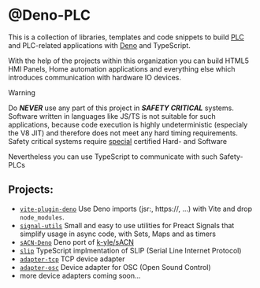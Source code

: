 # @Deno-PLC

This is a collection of libraries, templates and code snippets to build [PLC](https://en.wikipedia.org/wiki/Programmable_logic_controller) and PLC-related applications with [Deno](https://deno.com/) and TypeScript.

With the help of the projects within this organization you can build HTML5 HMI Panels, Home automation applications and everything else which introduces communication with hardware IO devices.

> [!WARNING]
> Do ***NEVER*** use any part of this project in ***SAFETY CRITICAL*** systems. 
> Software written in languages like JS/TS is not suitable for such applications, because code execution is highly undeterministic (especialy the V8 JIT) and therefore does not meet any hard timing requirements.
> Safety critical systems require [special](https://en.wikipedia.org/wiki/Programmable_logic_controller#Safety_PLCs) certified Hard- and Software
> 
> Nevertheless you can use TypeScript to communicate with such Safety-PLCs

## Projects:

* [`vite-plugin-deno`](https://jsr.io/@deno-plc/vite-plugin-deno) Use Deno imports (jsr:, https://, ...) with Vite and drop `node_modules`.
* [`signal-utils`](https://jsr.io/@deno-plc/signal-utils) Small and easy to use utilities for Preact Signals that simplify usage in async code, with Sets, Maps and as timers
* [`sACN-Deno`](https://github.com/LMGU-Technik/sACN-Deno) Deno port of [k-yle/sACN](https://github.com/k-yle/sACN)
* [`slip`](https://jsr.io/@deno-plc/slip) TypeScript implmentation of SLIP (Serial Line Internet Protocol)
* [`adapter-tcp`](https://jsr.io/@deno-plc/adapter-tcp) TCP device adapter
* [`adapter-osc`](https://jsr.io/@deno-plc/adapter-osc) Device adapter for OSC (Open Sound Control)
* more device adapters coming soon...

